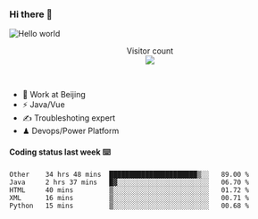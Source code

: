 ### Hi there 👋

<img src="https://raw.githubusercontent.com/sagar-viradiya/sagar-viradiya/master/resources/banner.png" alt="Hello world">
<p align="center"> 
  Visitor count<br/>
  <img src="https://profile-counter.glitch.me/youszoe/count.svg" />
</p>
<br/>

- 🍻 Work at Beijing 
- ⚡  Java/Vue
- ✍️  Troubleshoting expert
- ♟  Devops/Power Platform 

#### Coding status last week ⌨️

<!--START_SECTION:waka-->
```text
Other    34 hrs 48 mins  ██████████████████████▒░░   89.00 % 
Java     2 hrs 37 mins   █▓░░░░░░░░░░░░░░░░░░░░░░░   06.70 % 
HTML     40 mins         ▒░░░░░░░░░░░░░░░░░░░░░░░░   01.72 % 
XML      16 mins         ▒░░░░░░░░░░░░░░░░░░░░░░░░   00.71 % 
Python   15 mins         ▒░░░░░░░░░░░░░░░░░░░░░░░░   00.68 % 
```
<!--END_SECTION:waka-->

<br/>
<center><img src="http://ghchart.rshah.org/409ba5/yousazoe" alt="" /></center>


